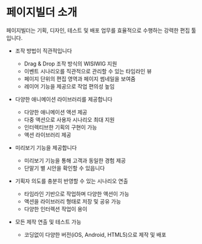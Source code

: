 # 페이지빌더 소개

페이지빌더는 기획, 디자인, 테스트 및 배포 업무를 효율적으로 수행하는 강력한 편집 툴입니다.

+ 조작 방법이 직관적입니다
  - Drag & Drop 조작 방식의 WISIWIG 지원
  - 이벤트 시나리오를 직관적으로 관리할 수 있는 타임라인 뷰
  - 페이지 단위의 편집 영역과 페이지 썸네일을 보여줌
  - 레이어 기능을 제공으로 작업 편의성 높임

+ 다양한 애니메이션 라이브러리를 제공합니다
  - 다양한 애니메이션 액션 제공
  - 다중 액션으로 사용자 시나리오 최대 지원
  - 인터렉티브한 기획의 구현이 가능
  - 액션 라이브러리 제공
  
+ 미리보기 기능을 제공합니다
  - 미리보기 기능을 통해 고객과 동일한 경험 제공
  - 단말기 별 시안을 확인할 수 있읍니다

+ 기획자 의도를 충분히 반영할 수 있는 시나리오 연출
  - 타임라인 기반으로 작업하며 다양한 액션이 가능
  - 액션을 라이브러리 형태로 저장 및 공유 가능
  - 다양한 인터렉션 작업이 용이

+ 모든 제작 연출 및 테스트 가능
  - 코딩없이 다양한 버전(iOS, Android, HTML5)으로 제작 및 배포
